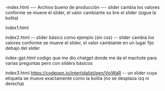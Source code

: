 
-index.html
--- Archivo bueno de producción
--- slider cambia los valores conforme se mueve el slider, el valor cambiante so
bre el slider (sigue la bolita)

index1.html

index2.html
-- slider básico como ejemplo (sin css)
-- slider cambia los valores conforme se mueve el slider, el valor cambiante en un lugar fijo debajo del slider

index-gpt.html
codigo que me dio chatgpt donde me da el machote para varias preguntas pero con sliders básicos

index3.html
https://codepen.io/intertidalist/pen/VojWaR
-- un slider cuya etiqueta se mueve exactamente como la bolita (no se desplaza izq ni derecha)

